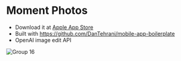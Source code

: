 # Moment Photos


- Download it at [Apple App Store](https://apps.apple.com/jp/app/moment-photos/id6745878638?l=en-US)
- Built with https://github.com/DanTehrani/mobile-app-boilerplate
- OpenAI image edit API


![Group 16](https://github.com/user-attachments/assets/2f5c7b87-9138-4611-9416-baba8dea6780)



